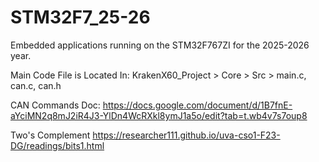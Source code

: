 # STM32F7_25-26
Embedded applications running on the STM32F767ZI for the 2025-2026 year. 


Main Code File is Located In: 
KrakenX60_Project > Core > Src > main.c, can.c, can.h

CAN Commands Doc: 
https://docs.google.com/document/d/1B7fnE-aYciMN2q8mJ2iR4J3-YlDn4WcRXkl8ymJ1a5o/edit?tab=t.wb4v7s7oup8

Two's Complement 
https://researcher111.github.io/uva-cso1-F23-DG/readings/bits1.html


